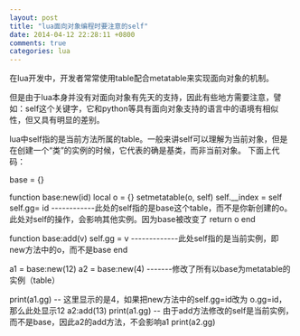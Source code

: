 ```yaml
---
layout: post
title: "lua面向对象编程时要注意的self"
date: 2014-04-12 22:28:11 +0800
comments: true
categories: lua
---
```


在lua开发中，开发者常常使用table配合metatable来实现面向对象的机制。

但是由于lua本身并没有对面向对象有先天的支持，因此有些地方需要注意，譬如：self这个关键字，它和python等具有面向对象支持的语言中的语境有相似性，但又具有明显的差别。

lua中self指的是当前方法所属的table。一般来讲self可以理解为当前对象，但是在创建一个“类”的实例的时候，它代表的确是基类，而非当前对象。
下面上代码：

base = {}

function base:new(id)
    local o = {}
    setmetatable(o, self)
    self.__index = self
    self.gg= id                   ------------此处的self指的是base这个table，而不是你新创建的o。此处对self的操作，会影响其他实例。因为base被改变了
    return o
end

function base:add(v)
    self.gg = v                  -------------此处self指的是当前实例，即new方法中的o，而不是base
end

a1 = base:new(12)
a2 = base:new(4)    -------修改了所有以base为metatable的实例（table）

print(a1.gg)  -- 这里显示的是4，如果把new方法中的self.gg=id改为 o.gg=id，那么此处显示12
a2:add(13)
print(a1.gg)  -- 由于add方法修改的self是当前实例，而不是base，因此a2的add方法，不会影响a1
print(a2.gg)